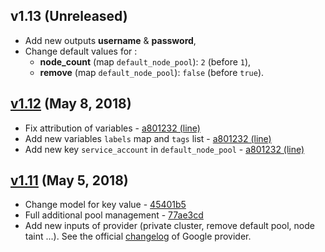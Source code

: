 ## v1.13 (Unreleased)

* Add new outputs **username** & **password**,
* Change default values for :
    * **node_count** (map `default_node_pool`): `2` (before `1`),
    * **remove** (map `default_node_pool`): `false` (before `true`).


## [v1.12](https://github.com/google-terraform-modules/terraform-google-kubernetes-engine/compare/1.11...1.12) (May 8, 2018)

* Fix attribution of variables - [a801232 (line)](https://github.com/perriea/terraform-google-kubernetes-engine/commit/a801232e702ac3e4b46a4ada4f815b8717e58e4c#diff-c9ac8098c5ea9d3e6a9a596ff0c512a4R44)
* Add new variables `labels` map and `tags` list - [a801232 (line)](https://github.com/perriea/terraform-google-kubernetes-engine/commit/a801232e702ac3e4b46a4ada4f815b8717e58e4c#diff-c9ac8098c5ea9d3e6a9a596ff0c512a4R81)
* Add new key `service_account` in `default_node_pool` - [a801232 (line)](https://github.com/perriea/terraform-google-kubernetes-engine/commit/a801232e702ac3e4b46a4ada4f815b8717e58e4c#diff-7a370d8342e7203b805911c92454f0f4R123)


## [v1.11](https://github.com/google-terraform-modules/terraform-google-kubernetes-engine/compare/1.8...1.11) (May 5, 2018)

* Change model for key value - [45401b5](https://github.com/google-terraform-modules/terraform-google-kubernetes-engine/commit/45401b56f1036893f9d8be96cb754f2aeb18aa0c)
* Full additional pool management - [77ae3cd](https://github.com/google-terraform-modules/terraform-google-kubernetes-engine/commit/77ae3cd15909e034cd72cebb165ce7f997331645)
* Add new inputs of provider (private cluster, remove default pool, node taint ...). See the official [changelog](https://github.com/terraform-providers/terraform-provider-google/blob/master/CHANGELOG.md#1110-may-01-2018) of Google provider.